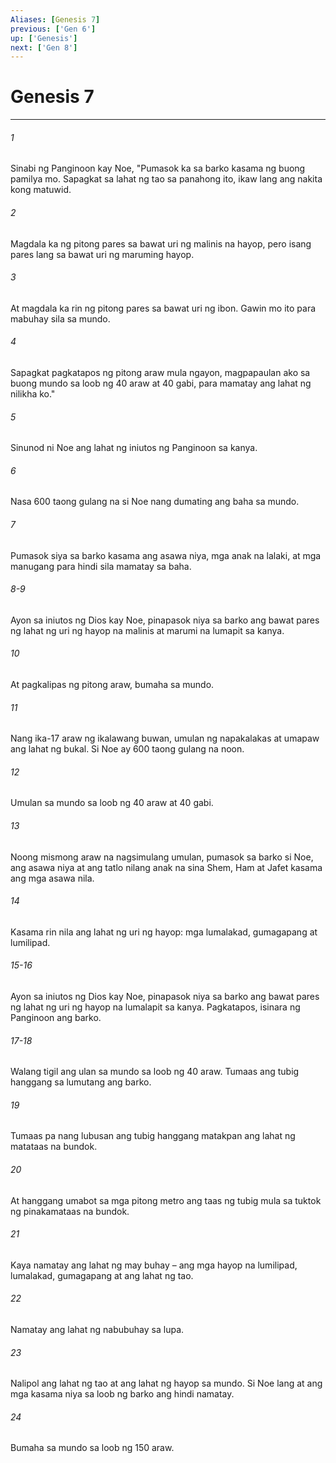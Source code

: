 ```yaml
---
Aliases: [Genesis 7]
previous: ['Gen 6']
up: ['Genesis']
next: ['Gen 8']
---
```

# Genesis 7

***

###### 1
Sinabi ng Panginoon kay Noe, "Pumasok ka sa barko kasama ng buong pamilya mo. Sapagkat sa lahat ng tao sa panahong ito, ikaw lang ang nakita kong matuwid. 

###### 2
Magdala ka ng pitong pares sa bawat uri ng malinis na hayop, pero isang pares lang sa bawat uri ng maruming hayop. 

###### 3
At magdala ka rin ng pitong pares sa bawat uri ng ibon. Gawin mo ito para mabuhay sila sa mundo. 

###### 4
Sapagkat pagkatapos ng pitong araw mula ngayon, magpapaulan ako sa buong mundo sa loob ng 40 araw at 40 gabi, para mamatay ang lahat ng nilikha ko." 

###### 5
Sinunod ni Noe ang lahat ng iniutos ng Panginoon sa kanya. 

###### 6
Nasa 600 taong gulang na si Noe nang dumating ang baha sa mundo. 

###### 7
Pumasok siya sa barko kasama ang asawa niya, mga anak na lalaki, at mga manugang para hindi sila mamatay sa baha.

###### 8-9
Ayon sa iniutos ng Dios kay Noe, pinapasok niya sa barko ang bawat pares ng lahat ng uri ng hayop na malinis at marumi na lumapit sa kanya. 

###### 10
At pagkalipas ng pitong araw, bumaha sa mundo. 

###### 11
Nang ika-17 araw ng ikalawang buwan, umulan ng napakalakas at umapaw ang lahat ng bukal. Si Noe ay 600 taong gulang na noon. 

###### 12
Umulan sa mundo sa loob ng 40 araw at 40 gabi. 

###### 13
Noong mismong araw na nagsimulang umulan, pumasok sa barko si Noe, ang asawa niya at ang tatlo nilang anak na sina Shem, Ham at Jafet kasama ang mga asawa nila. 

###### 14
Kasama rin nila ang lahat ng uri ng hayop: mga lumalakad, gumagapang at lumilipad. 

###### 15-16
Ayon sa iniutos ng Dios kay Noe, pinapasok niya sa barko ang bawat pares ng lahat ng uri ng hayop na lumalapit sa kanya. Pagkatapos, isinara ng Panginoon ang barko. 

###### 17-18
Walang tigil ang ulan sa mundo sa loob ng 40 araw. Tumaas ang tubig hanggang sa lumutang ang barko. 

###### 19
Tumaas pa nang lubusan ang tubig hanggang matakpan ang lahat ng matataas na bundok. 

###### 20
At hanggang umabot sa mga pitong metro ang taas ng tubig mula sa tuktok ng pinakamataas na bundok. 

###### 21
Kaya namatay ang lahat ng may buhay – ang mga hayop na lumilipad, lumalakad, gumagapang at ang lahat ng tao. 

###### 22
Namatay ang lahat ng nabubuhay sa lupa. 

###### 23
Nalipol ang lahat ng tao at ang lahat ng hayop sa mundo. Si Noe lang at ang mga kasama niya sa loob ng barko ang hindi namatay. 

###### 24
Bumaha sa mundo sa loob ng 150 araw.
